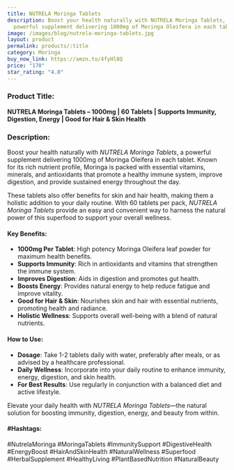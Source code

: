 ```yaml
---
title: NUTRELA Moringa Tablets
description: Boost your health naturally with NUTRELA Moringa Tablets, a
  powerful supplement delivering 1000mg of Moringa Oleifera in each tablet.
image: /images/blog/nutrela-moringa-tablets.jpg
layout: product
permalink: products/:title
category: Moringa
buy_now_link: https://amzn.to/4fyHl8Q
price: "170"
star_rating: "4.0"
---
```

### Product Title:
**NUTRELA Moringa Tablets – 1000mg | 60 Tablets | Supports Immunity, Digestion, Energy | Good for Hair & Skin Health**

### Description:
Boost your health naturally with *NUTRELA Moringa Tablets*, a powerful supplement delivering 1000mg of Moringa Oleifera in each tablet. Known for its rich nutrient profile, Moringa is packed with essential vitamins, minerals, and antioxidants that promote a healthy immune system, improve digestion, and provide sustained energy throughout the day. 

These tablets also offer benefits for skin and hair health, making them a holistic addition to your daily routine. With 60 tablets per pack, *NUTRELA Moringa Tablets* provide an easy and convenient way to harness the natural power of this superfood to support your overall wellness.

#### Key Benefits:
- **1000mg Per Tablet**: High potency Moringa Oleifera leaf powder for maximum health benefits.
- **Supports Immunity**: Rich in antioxidants and vitamins that strengthen the immune system.
- **Improves Digestion**: Aids in digestion and promotes gut health.
- **Boosts Energy**: Provides natural energy to help reduce fatigue and improve vitality.
- **Good for Hair & Skin**: Nourishes skin and hair with essential nutrients, promoting health and radiance.
- **Holistic Wellness**: Supports overall well-being with a blend of natural nutrients.

#### How to Use:
- **Dosage**: Take 1-2 tablets daily with water, preferably after meals, or as advised by a healthcare professional.
- **Daily Wellness**: Incorporate into your daily routine to enhance immunity, energy, digestion, and skin health.
- **For Best Results**: Use regularly in conjunction with a balanced diet and active lifestyle.

Elevate your daily health with *NUTRELA Moringa Tablets*—the natural solution for boosting immunity, digestion, energy, and beauty from within.

#### #Hashtags:
#NutrelaMoringa #MoringaTablets #ImmunitySupport #DigestiveHealth #EnergyBoost #HairAndSkinHealth #NaturalWellness #Superfood #HerbalSupplement #HealthyLiving #PlantBasedNutrition #NaturalBeauty
